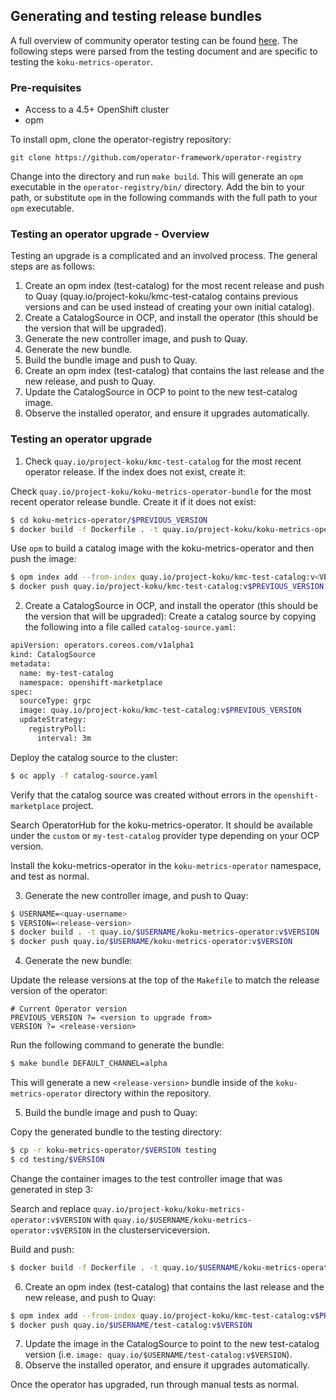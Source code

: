 ## Generating and testing release bundles

A full overview of community operator testing can be found [here](https://operator-framework.github.io/community-operators/testing-operators/). The following steps were parsed from the testing document and are specific to testing the `koku-metrics-operator`.

### Pre-requisites

* Access to a 4.5+ OpenShift cluster
* opm

To install opm, clone the operator-registry repository:

```
git clone https://github.com/operator-framework/operator-registry
```
Change into the directory and run `make build`. This will generate an `opm` executable in the `operator-registry/bin/` directory. Add the bin to your path, or substitute `opm` in the following commands with the full path to your `opm` executable.


### Testing an operator upgrade - Overview

Testing an upgrade is a complicated and an involved process. The general steps are as follows:
1. Create an opm index (test-catalog) for the most recent release and push to Quay (quay.io/project-koku/kmc-test-catalog contains previous versions and can be used instead of creating your own initial catalog).
2. Create a CatalogSource in OCP, and install the operator (this should be the version that will be upgraded).
3. Generate the new controller image, and push to Quay.
4. Generate the new bundle.
5. Build the bundle image and push to Quay.
6. Create an opm index (test-catalog) that contains the last release and the new release, and push to Quay.
7. Update the CatalogSource in OCP to point to the new test-catalog image.
8. Observe the installed operator, and ensure it upgrades automatically.


### Testing an operator upgrade

1. Check `quay.io/project-koku/kmc-test-catalog` for the most recent operator release. If the index does not exist, create it:

Check `quay.io/project-koku/koku-metrics-operator-bundle` for the most recent operator release bundle. Create it if it does not exist:

```sh
$ cd koku-metrics-operator/$PREVIOUS_VERSION
$ docker build -f Dockerfile . -t quay.io/project-koku/koku-metrics-operator-bundle:v$PREVIOUS_VERSION; docker push quay.io/project-koku/koku-metrics-operator-bundle:v$PREVIOUS_VERSION
```

Use `opm` to build a catalog image with the koku-metrics-operator and then push the image:

```sh
$ opm index add --from-index quay.io/project-koku/kmc-test-catalog:v<VERSION_BEFORE_PREVIOUS_VERSION> --bundles quay.io/project-koku/koku-metrics-operator-bundle:v$PREVIOUS_VERSION --tag quay.io/project-koku/kmc-test-catalog:v$PREVIOUS_VERSION --container-tool docker
$ docker push quay.io/project-koku/kmc-test-catalog:v$PREVIOUS_VERSION
```

2. Create a CatalogSource in OCP, and install the operator (this should be the version that will be upgraded):
Create a catalog source by copying the following into a file called `catalog-source.yaml`:

```sh
apiVersion: operators.coreos.com/v1alpha1
kind: CatalogSource
metadata:
  name: my-test-catalog
  namespace: openshift-marketplace
spec:
  sourceType: grpc
  image: quay.io/project-koku/kmc-test-catalog:v$PREVIOUS_VERSION
  updateStrategy:
    registryPoll:
      interval: 3m
```

Deploy the catalog source to the cluster:

```sh
$ oc apply -f catalog-source.yaml
```

Verify that the catalog source was created without errors in the `openshift-marketplace` project.

Search OperatorHub for the koku-metrics-operator. It should be available under the `custom` or `my-test-catalog` provider type depending on your OCP version.

Install the koku-metrics-operator in the `koku-metrics-operator` namespace, and test as normal.


3. Generate the new controller image, and push to Quay:

```sh
$ USERNAME=<quay-username>
$ VERSION=<release-version>
$ docker build . -t quay.io/$USERNAME/koku-metrics-operator:v$VERSION
$ docker push quay.io/$USERNAME/koku-metrics-operator:v$VERSION
```

4. Generate the new bundle:

Update the release versions at the top of the `Makefile` to match the release version of the operator:

```
# Current Operator version
PREVIOUS_VERSION ?= <version to upgrade from>
VERSION ?= <release-version>
```

Run the following command to generate the bundle:

```sh
$ make bundle DEFAULT_CHANNEL=alpha
```

This will generate a new `<release-version>` bundle inside of the `koku-metrics-operator` directory within the repository.

5. Build the bundle image and push to Quay:

Copy the generated bundle to the testing directory:

```sh
$ cp -r koku-metrics-operator/$VERSION testing
$ cd testing/$VERSION
```

Change the container images to the test controller image that was generated in step 3:

Search and replace `quay.io/project-koku/koku-metrics-operator:v$VERSION` with `quay.io/$USERNAME/koku-metrics-operator:v$VERSION` in the clusterserviceversion.

Build and push:

```sh
$ docker build -f Dockerfile . -t quay.io/$USERNAME/koku-metrics-operator-bundle:v$VERSION; docker push quay.io/$USERNAME/koku-metrics-operator-bundle:v$VERSION
```

6. Create an opm index (test-catalog) that contains the last release and the new release, and push to Quay:

```sh
$ opm index add --from-index quay.io/project-koku/kmc-test-catalog:v$PREVIOUS_VERSION --bundles quay.io/$USERNAME/koku-metrics-operator-bundle:v$VERSION --tag quay.io/$USERNAME/test-catalog:latest --container-tool docker
$ docker push quay.io/$USERNAME/test-catalog:v$VERSION
```

7. Update the image in the CatalogSource to point to the new test-catalog version (i.e. `image: quay.io/$USERNAME/test-catalog:v$VERSION`).
8. Observe the installed operator, and ensure it upgrades automatically.

Once the operator has upgraded, run through manual tests as normal.
